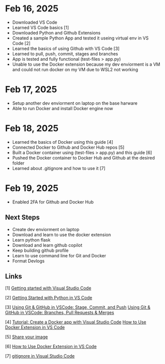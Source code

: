 # Feb 16, 2025
  - Downloaded VS Code
  - Learned VS Code basics [1]
  - Downloaded Python and Github Extensions
  - Created a sample Python App and tested it useing virtual env in VS Code [2]
  - Learned the basics of using Github with VS Code [3] 
  - Learned to pull, push, commit, stages and branches
  - App is tested and fully functional (test-files > app.py)
  - Unable to use the Docker extension because my dev enviorment is a VM and could not run docker on my VM due to WSL2 not working

# Feb 17, 2025
  - Setup another dev enviorment on laptop on the base harware 
  - Able to run Docker and install Docker engine now

# Feb 18, 2025
  - Learned the basics of Docker using this guide [4]
  - Connected Docker to Github and Docker Hub repos [5]
  - Built a Docker container using (test-files > app.py) and this guide [6]
  - Pushed the Docker container to Docker Hub and Github at the desired folder
  - Learned about .gitignore and how to use it [7]

# Feb 19, 2025
  - Enabled 2FA for Github and Docker Hub
  
## Next Steps
  - Create dev enviorment on laptop
  - Download and learn to use the docker extension
  - Learn python flask
  - Download and learn github copilot
  - Keep building github profile
  - Learn to use command line for Git and Docker
  - Format Devlogs

## Links
[1] 
[Getting started with Visual Studio Code](https://code.visualstudio.com/docs/introvideos/basics)

[2] 
[Getting Started with Python in VS Code](https://www.youtube.com/watch?v=D2cwvpJSBX4)

[3] 
[Using Git & GitHub in VSCode: Stage, Commit, and Push](https://www.youtube.com/watch?v=z5jZ9lrSpqk)
[Using Git & GitHub in VSCode: Branches, Pull Requests & Merges](https://www.youtube.com/watch?v=Dedz4gRHezg)

[4] 
[Tutorial: Create a Docker app with Visual Studio Code](https://learn.microsoft.com/en-us/visualstudio/docker/tutorials/docker-tutorial?WT.mc_id=vscode_docker_aka_getstartedwithdocker)
[How to Use Docker Extension in VS Code](https://www.youtube.com/watch?v=KPULDwnRyNU)

[5] 
[Share your image](https://learn.microsoft.com/en-us/visualstudio/docker/tutorials/docker-tutorial-share#share-your-image)

[6]
[How to Use Docker Extension in VS Code](https://www.youtube.com/watch?v=KPULDwnRyNU)

[7]
[gitignore in Visual Studio Code](https://www.youtube.com/watch?v=ZmGW45eZOg8)
